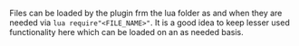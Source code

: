 Files can be loaded by the plugin frm the lua folder as and when they are needed
via `lua require"<FILE_NAME>"`. It is a good idea to keep lesser used functionality 
here which can be loaded on an as needed basis.
